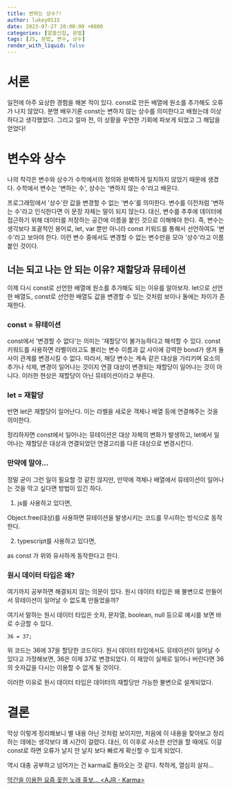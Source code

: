 ```yaml
---
title: 변하는 상수?!
author: lukey0515
date: 2023-07-27 20:00:00 +0800
categories: [알쓸신잡, 문법]
tags: [JS, 문법, 변수, 상수]
render_with_liquid: false
---
```


# 서론

일전에 아주 요상한 경험을 해본 적이 있다. const로 만든 배열에 원소를 추가해도 오류가 나지 않았다. 분명 배우기론 const는 변하지 않는 상수를 의미한다고 배웠는데 이상하다고 생각했었다. 그리고 얼마 전, 이 상황을 우연한 기회에 파보게 되었고 그 해답을 얻었다!

# 변수와 상수

나의 착각은 변수와 상수가 수학에서의 정의와 완벽하게 일치하지 않았기 때문에 생겼다. 수학에서 변수는 '변하는 수', 상수는 '변하지 않는 수'라고 배운다.

프로그래밍에서 '상수'란 값을 변경할 수 없는 '변수'를 의미한다. 변수를 이전처럼 '변하는 수'라고 인식한다면 이 문장 자체는 말이 되지 않는다. 대신, 변수를 추후에 데이터에 접근하기 위해 데이터를 저장하는 공간에 이름을 붙인 것으로 이해해야 한다. 즉, 변수는 생각보다 포괄적인 용어로, let, var 뿐만 아니라 const 키워드를 통해서 선언하여도 '변수'라고 보아야 한다. 이런 변수 중에서도 변경할 수 없는 변수만을 모아 '상수'라고 이름붙인 것이다.

## 너는 되고 나는 안 되는 이유? 재할당과 뮤테이션

이제 다시 const로 선언한 배열에 원소를 추가해도 되는 이유를 알아보자. let으로 선언한 배열도, const로 선언한 배열도 값을 변경할 수 있는 것처럼 보이나 둘에는 차이가 존재한다.

### const = 뮤테이션

const에서 '변경할 수 없다'는 의미는 '재할당'이 불가능하다고 해석할 수 있다. const 키워드를 사용하면 라벨이라고도 불리는 변수 이름과 값 사이에 강력한 bond가 생겨 둘 사이 관계를 변경시킬 수 없다. 따라서, 해당 변수는 계속 같은 대상을 가리키며 요소의 추가나 삭제, 변경이 일어나는 것이지 연결 대상이 변경되는 재할당이 일어나는 것이 아니다. 이러한 현상은 재할당이 아닌 뮤테이션이라고 부른다.

### let = 재할당

반면 let은 재할당이 일어난다. 이는 라벨을 새로운 객체나 배열 등에 연결해주는 것을 의미한다.

정리하자면 const에서 일어나는 뮤테이션은 대상 자체의 변화가 발생하고, let에서 일어나는 재할당은 대상과 연결되었던 연결고리를 다른 대상으로 변경시킨다.

### 만약에 말야...

정말 굳이 그런 일이 필요할 것 같진 않지만, 만약에 객체나 배열에서 뮤테이션이 일어나는 것을 막고 싶다면 방법이 있긴 하다.

1. js를 사용하고 있다면,

Object.free(대상)를 사용하면 뮤테이션을 발생시키는 코드를 무시하는 방식으로 동작한다.

2. typescript를 사용하고 있다면,

as const 가 위와 유사하게 동작한다고 한다.

### 원시 데이터 타입은 왜?

여기까지 공부하면 해결되지 않는 의문이 있다. 원시 데이터 타입은 왜 불변으로 만들어서 뮤테이션이 일어날 수 없도록 만들었을까?

여기서 말하는 원시 데이터 타입은 숫자, 문자열, boolean, null 등으로 예시를 보면 바로 수긍할 수 있다.

```
36 = 37;
```

위 코드는 36에 37을 할당한 코드이다. 원시 데이터 타입에서도 뮤테이션이 일어날 수 있다고 가정해보면, 36은 이제 37로 변경되었다. 이 재앙이 실제로 일어나 버린다면 36의 숫자값을 다시는 이용할 수 없게 될 것이다.

이러한 이유로 원시 데이터 타입은 데이터의 재할당만 가능한 불변으로 설계되었다.

# 결론

막상 이렇게 정리해보니 별 내용 아닌 것처럼 보이지만, 처음에 이 내용을 찾아보고 정리하는 데에는 생각보다 꽤 시간이 걸렸다. 대신, 이 이후로 사소한 선언을 할 때에도 이걸 const로 하면 오류가 날지 안 날지 보다 빠르게 확신할 수 있게 되었다.

역시 대충 공부하고 넘어가는 건 karma로 돌아오는 것 같다. 착하게, 열심히 살자...

[막간을 이용한 요즘 꽂힌 노래 홍보... <AJR - Karma>](https://www.youtube.com/watch?v=Vy1JwiXHwI4)
